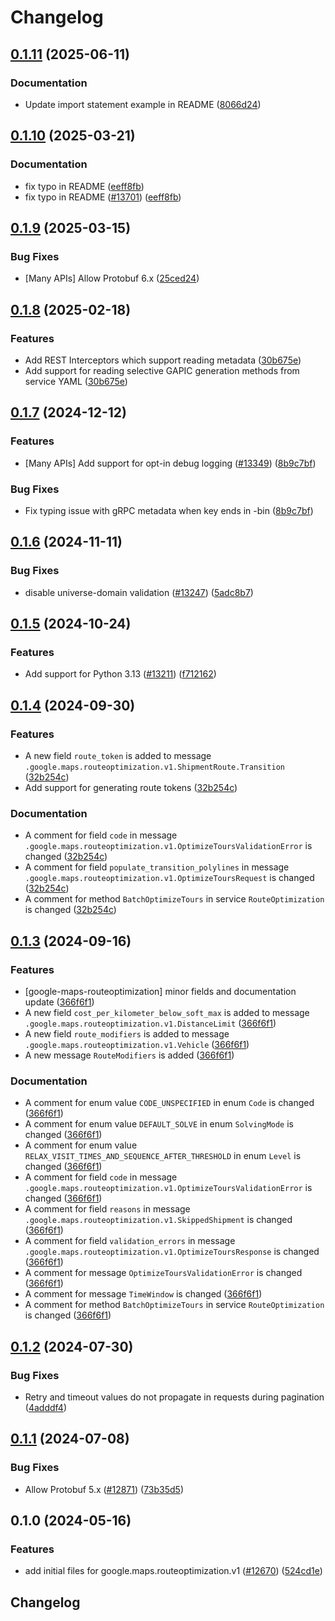 # Changelog

## [0.1.11](https://github.com/googleapis/google-cloud-python/compare/google-maps-routeoptimization-v0.1.10...google-maps-routeoptimization-v0.1.11) (2025-06-11)


### Documentation

* Update import statement example in README ([8066d24](https://github.com/googleapis/google-cloud-python/commit/8066d24068e6d036dcf77e7abb5401a5ba3f8a63))

## [0.1.10](https://github.com/googleapis/google-cloud-python/compare/google-maps-routeoptimization-v0.1.9...google-maps-routeoptimization-v0.1.10) (2025-03-21)


### Documentation

* fix typo in README ([eeff8fb](https://github.com/googleapis/google-cloud-python/commit/eeff8fba29a11b43bb27c741ae63b1f94833d067))
* fix typo in README ([#13701](https://github.com/googleapis/google-cloud-python/issues/13701)) ([eeff8fb](https://github.com/googleapis/google-cloud-python/commit/eeff8fba29a11b43bb27c741ae63b1f94833d067))

## [0.1.9](https://github.com/googleapis/google-cloud-python/compare/google-maps-routeoptimization-v0.1.8...google-maps-routeoptimization-v0.1.9) (2025-03-15)


### Bug Fixes

* [Many APIs] Allow Protobuf 6.x ([25ced24](https://github.com/googleapis/google-cloud-python/commit/25ced2444528a1dc6a22daa32b82b844961f1b75))

## [0.1.8](https://github.com/googleapis/google-cloud-python/compare/google-maps-routeoptimization-v0.1.7...google-maps-routeoptimization-v0.1.8) (2025-02-18)


### Features

* Add REST Interceptors which support reading metadata ([30b675e](https://github.com/googleapis/google-cloud-python/commit/30b675e7e9eaee87f9e7bdf4dc910b01f6a3044f))
* Add support for reading selective GAPIC generation methods from service YAML ([30b675e](https://github.com/googleapis/google-cloud-python/commit/30b675e7e9eaee87f9e7bdf4dc910b01f6a3044f))

## [0.1.7](https://github.com/googleapis/google-cloud-python/compare/google-maps-routeoptimization-v0.1.6...google-maps-routeoptimization-v0.1.7) (2024-12-12)


### Features

* [Many APIs] Add support for opt-in debug logging ([#13349](https://github.com/googleapis/google-cloud-python/issues/13349)) ([8b9c7bf](https://github.com/googleapis/google-cloud-python/commit/8b9c7bf3bb1c4f0beabd71a45c469fcedb19a2c8))


### Bug Fixes

* Fix typing issue with gRPC metadata when key ends in -bin ([8b9c7bf](https://github.com/googleapis/google-cloud-python/commit/8b9c7bf3bb1c4f0beabd71a45c469fcedb19a2c8))

## [0.1.6](https://github.com/googleapis/google-cloud-python/compare/google-maps-routeoptimization-v0.1.5...google-maps-routeoptimization-v0.1.6) (2024-11-11)


### Bug Fixes

* disable universe-domain validation  ([#13247](https://github.com/googleapis/google-cloud-python/issues/13247)) ([5adc8b7](https://github.com/googleapis/google-cloud-python/commit/5adc8b7d2cc8ab9707ab5a65f15270c125cee051))

## [0.1.5](https://github.com/googleapis/google-cloud-python/compare/google-maps-routeoptimization-v0.1.4...google-maps-routeoptimization-v0.1.5) (2024-10-24)


### Features

* Add support for Python 3.13 ([#13211](https://github.com/googleapis/google-cloud-python/issues/13211)) ([f712162](https://github.com/googleapis/google-cloud-python/commit/f712162c01f065da29fffbbed1e856a1f3876b1b))

## [0.1.4](https://github.com/googleapis/google-cloud-python/compare/google-maps-routeoptimization-v0.1.3...google-maps-routeoptimization-v0.1.4) (2024-09-30)


### Features

* A new field `route_token` is added to message `.google.maps.routeoptimization.v1.ShipmentRoute.Transition` ([32b254c](https://github.com/googleapis/google-cloud-python/commit/32b254c110626aff2194aceb93f131f745cfcf29))
* Add support for generating route tokens  ([32b254c](https://github.com/googleapis/google-cloud-python/commit/32b254c110626aff2194aceb93f131f745cfcf29))


### Documentation

* A comment for field `code` in message `.google.maps.routeoptimization.v1.OptimizeToursValidationError` is changed ([32b254c](https://github.com/googleapis/google-cloud-python/commit/32b254c110626aff2194aceb93f131f745cfcf29))
* A comment for field `populate_transition_polylines` in message `.google.maps.routeoptimization.v1.OptimizeToursRequest` is changed ([32b254c](https://github.com/googleapis/google-cloud-python/commit/32b254c110626aff2194aceb93f131f745cfcf29))
* A comment for method `BatchOptimizeTours` in service `RouteOptimization` is changed ([32b254c](https://github.com/googleapis/google-cloud-python/commit/32b254c110626aff2194aceb93f131f745cfcf29))

## [0.1.3](https://github.com/googleapis/google-cloud-python/compare/google-maps-routeoptimization-v0.1.2...google-maps-routeoptimization-v0.1.3) (2024-09-16)


### Features

* [google-maps-routeoptimization] minor fields and documentation update ([366f6f1](https://github.com/googleapis/google-cloud-python/commit/366f6f10e29a9d9cc307cbd1f16deb4decf26050))
* A new field `cost_per_kilometer_below_soft_max` is added to message `.google.maps.routeoptimization.v1.DistanceLimit` ([366f6f1](https://github.com/googleapis/google-cloud-python/commit/366f6f10e29a9d9cc307cbd1f16deb4decf26050))
* A new field `route_modifiers` is added to message `.google.maps.routeoptimization.v1.Vehicle` ([366f6f1](https://github.com/googleapis/google-cloud-python/commit/366f6f10e29a9d9cc307cbd1f16deb4decf26050))
* A new message `RouteModifiers` is added ([366f6f1](https://github.com/googleapis/google-cloud-python/commit/366f6f10e29a9d9cc307cbd1f16deb4decf26050))


### Documentation

* A comment for enum value `CODE_UNSPECIFIED` in enum `Code` is changed ([366f6f1](https://github.com/googleapis/google-cloud-python/commit/366f6f10e29a9d9cc307cbd1f16deb4decf26050))
* A comment for enum value `DEFAULT_SOLVE` in enum `SolvingMode` is changed ([366f6f1](https://github.com/googleapis/google-cloud-python/commit/366f6f10e29a9d9cc307cbd1f16deb4decf26050))
* A comment for enum value `RELAX_VISIT_TIMES_AND_SEQUENCE_AFTER_THRESHOLD` in enum `Level` is changed ([366f6f1](https://github.com/googleapis/google-cloud-python/commit/366f6f10e29a9d9cc307cbd1f16deb4decf26050))
* A comment for field `code` in message `.google.maps.routeoptimization.v1.OptimizeToursValidationError` is changed ([366f6f1](https://github.com/googleapis/google-cloud-python/commit/366f6f10e29a9d9cc307cbd1f16deb4decf26050))
* A comment for field `reasons` in message `.google.maps.routeoptimization.v1.SkippedShipment` is changed ([366f6f1](https://github.com/googleapis/google-cloud-python/commit/366f6f10e29a9d9cc307cbd1f16deb4decf26050))
* A comment for field `validation_errors` in message `.google.maps.routeoptimization.v1.OptimizeToursResponse` is changed ([366f6f1](https://github.com/googleapis/google-cloud-python/commit/366f6f10e29a9d9cc307cbd1f16deb4decf26050))
* A comment for message `OptimizeToursValidationError` is changed ([366f6f1](https://github.com/googleapis/google-cloud-python/commit/366f6f10e29a9d9cc307cbd1f16deb4decf26050))
* A comment for message `TimeWindow` is changed ([366f6f1](https://github.com/googleapis/google-cloud-python/commit/366f6f10e29a9d9cc307cbd1f16deb4decf26050))
* A comment for method `BatchOptimizeTours` in service `RouteOptimization` is changed ([366f6f1](https://github.com/googleapis/google-cloud-python/commit/366f6f10e29a9d9cc307cbd1f16deb4decf26050))

## [0.1.2](https://github.com/googleapis/google-cloud-python/compare/google-maps-routeoptimization-v0.1.1...google-maps-routeoptimization-v0.1.2) (2024-07-30)


### Bug Fixes

* Retry and timeout values do not propagate in requests during pagination ([4adddf4](https://github.com/googleapis/google-cloud-python/commit/4adddf4d90634e454ee006774bfc631fc12c1700))

## [0.1.1](https://github.com/googleapis/google-cloud-python/compare/google-maps-routeoptimization-v0.1.0...google-maps-routeoptimization-v0.1.1) (2024-07-08)


### Bug Fixes

* Allow Protobuf 5.x ([#12871](https://github.com/googleapis/google-cloud-python/issues/12871)) ([73b35d5](https://github.com/googleapis/google-cloud-python/commit/73b35d56f8626d99ce7c3902a8c223cc09b4ca74))

## 0.1.0 (2024-05-16)


### Features

* add initial files for google.maps.routeoptimization.v1 ([#12670](https://github.com/googleapis/google-cloud-python/issues/12670)) ([524cd1e](https://github.com/googleapis/google-cloud-python/commit/524cd1ea815839983f803502d3b8e0dece40544a))

## Changelog
